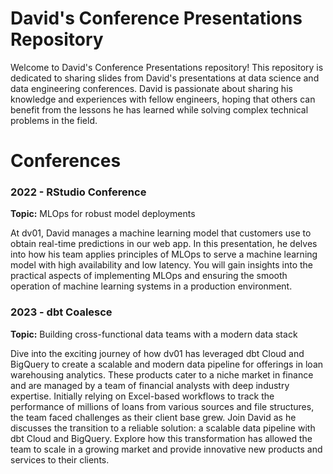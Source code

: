 # David's Conference Presentations Repository
Welcome to David's Conference Presentations repository! This repository is dedicated to sharing slides from David's presentations at data science and data engineering conferences. David is passionate about sharing his knowledge and experiences with fellow engineers, hoping that others can benefit from the lessons he has learned while solving complex technical problems in the field.

# Conferences
### 2022 - RStudio Conference
**Topic:** MLOps for robust model deployments

At dv01, David manages a machine learning model that customers use to obtain real-time predictions in our web app. In this presentation, he delves into how his team applies principles of MLOps to serve a machine learning model with high availability and low latency. You will gain insights into the practical aspects of implementing MLOps and ensuring the smooth operation of machine learning systems in a production environment.

### 2023 - dbt Coalesce
**Topic:** Building cross-functional data teams with a modern data stack

Dive into the exciting journey of how dv01 has leveraged dbt Cloud and BigQuery to create a scalable and modern data pipeline for offerings in loan warehousing analytics. These products cater to a niche market in finance and are managed by a team of financial analysts with deep industry expertise. Initially relying on Excel-based workflows to track the performance of millions of loans from various sources and file structures, the team faced challenges as their client base grew. Join David as he discusses the transition to a reliable solution: a scalable data pipeline with dbt Cloud and BigQuery. Explore how this transformation has allowed the team to scale in a growing market and provide innovative new products and services to their clients.
